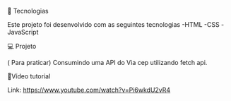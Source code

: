 🚀  Tecnologias 

Este projeto foi desenvolvido com as seguintes tecnologias 
-HTML 
-CSS 
-JavaScript

💻 Projeto

( Para praticar) Consumindo uma API do Via cep utilizando fetch api.

📝Vídeo tutorial

Link: https://www.youtube.com/watch?v=Pi6wkdU2vR4
